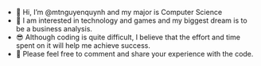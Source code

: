 - 👋 Hi, I’m @mtnguyenquynh and my major is Computer Science
- 👀 I am interested in technology and games and my biggest dream is to be a business analysis.
- 😎 Although coding is quite difficult, I believe that the effort and time spent on it will help me achieve success. 
- 💖 Please feel free to comment and share your experience with the code.

<!---
mtnguyenquynh/mtnguyenquynh is a ✨ special ✨ repository because its `README.md` (this file) appears on your GitHub profile.
You can click the Preview link to take a look at your changes.
--->
